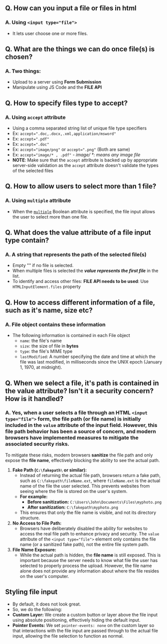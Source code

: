 ## Q. How can you input a file or files in html
### A. Using `<input type="file">`
- It lets user choose one or more files.

## Q. What are the things we can do once file(s) is chosen?
### A. Two things:
- Upload to a server using **Form Submission**
- Manipulate using JS Code and the **FILE API**

## Q. How to specify files type to accept?
### A. Using `accept` attribute
- Using a comma separated string list of unique file type specifiers
- Ex: `accept=".doc,.docx,.xml,application/msword"`
- Ex: `accept=".pdf"`
- Ex: `accept=".doc"`
- Ex: `accept="image/png"` or `accept=".png"` (Both are same) 
- Ex: `accept="image/* , .pdf"` - _image/ *: means any image file_
- **NOTE**: Make sure that the `accept` attribute is backed up by appropriate server-side validation as the `accept` attribute doesn't validate the types of the selected files
## Q. How to allow users to select more than 1 file?
### A. Using `multiple` attribute
- When the [`multiple`](https://developer.mozilla.org/en-US/docs/Web/HTML/Attributes/multiple) Boolean attribute is specified, the file input allows the user to select more than one file.
## Q. What does the value attribute of a file input type contain?
### A. A string that represents the path of the selected file(s)
- Empty "" if no file is selected.
- When multiple files is selected the ***value represents the first file*** in the list.
- To identify and access other files: **FILE API needs to be used**: Use `HTMLInputElement.files` property

## Q. How to access different information of a file, such as it's name, size etc?
### A. File object contains these information
- The following information is contained in each File object
	- `name`: the file's name
	- `size`: the size of file in **bytes**
	- `type`: the file's MIME type
	- `lastModified`: A number specifying the date and time at which the file was last modified, in milliseconds since the UNIX epoch (January 1, 1970, at midnight).
## Q. When we select a file, it's path is contained in the value attribute? Isn't it a security concern? How is it handled?
### A. Yes, when a user selects a file through an HTML `<input type="file">` form, the file path (or file name) is initially included in the `value` attribute of the input field. However, this **file path** behavior has been a source of concern, and modern browsers have implemented measures to mitigate the associated security risks.

To mitigate these risks, modern browsers **sanitize** the file path and only expose the **file name**, effectively blocking the ability to see the actual path.
1. **Fake Path (`C:\fakepath\` or similar):**
    - Instead of returning the actual file path, browsers return a fake path, such as `C:\fakepath\fileName.ext`, where `fileName.ext` is the actual name of the file the user selected. This prevents websites from seeing where the file is stored on the user's system.
    - **For example:**
        - **Before sanitization:** `C:\Users\John\Documents\Files\myphoto.png`
        - **After sanitization:** `C:\fakepath\myphoto.png`
    - This ensures that only the file name is visible, and not its directory structure.
2. **No Access to File Path:**
    - Browsers have deliberately disabled the ability for websites to access the real file path to enhance privacy and security. The `value` attribute of the `<input type="file">` element only contains the file name (or a sanitized fake path), not the entire file system path.
3. **File Name Exposure:**
    - While the actual path is hidden, the **file name** is still exposed. This is important because the server needs to know what file the user has selected to properly process the upload. However, the file name alone does not provide any information about where the file resides on the user's computer.

## Styling file input
- By default, it does not look great.
- So, we do the following:
-  **Custom Layer:** We create a custom button or layer above the file input using absolute positioning, effectively hiding the default input.
- **Pointer Events:** We set `pointer-events: none` on the custom layer so that interactions with the file input are passed through to the actual file input, allowing the file selection to function as normal.